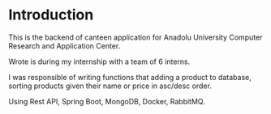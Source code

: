# Introduction

This is the backend of canteen application for Anadolu University Computer Research and Application Center.

Wrote is during my internship with a team of 6 interns.

I was responsible of writing functions that adding a product to database, sorting products given their name or price in asc/desc order.

Using Rest API, Spring Boot, MongoDB, Docker, RabbitMQ. 

